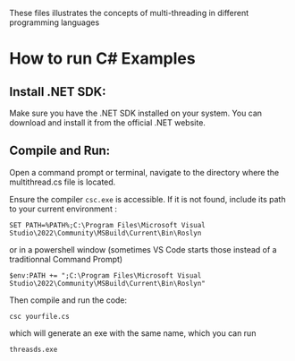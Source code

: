 These files illustrates the concepts of multi-threading in different programming languages


# How to run C# Examples

## Install .NET SDK:

Make sure you have the .NET SDK installed on your system. You can download and install it from the official .NET website.

## Compile and Run:

Open a command prompt or terminal, navigate to the directory where the multithread.cs file is located.

Ensure the compiler `csc.exe` is accessible. If it is not found, include its path to your current environment :

`SET PATH=%PATH%;C:\Program Files\Microsoft Visual Studio\2022\Community\MSBuild\Current\Bin\Roslyn`

or in a powershell window (sometimes VS Code starts those instead of a traditionnal Command Prompt)

`$env:PATH += ";C:\Program Files\Microsoft Visual Studio\2022\Community\MSBuild\Current\Bin\Roslyn"`

Then compile and run the code:

`csc yourfile.cs` 

which will generate an exe with the same name, which you can run 

`threasds.exe`
